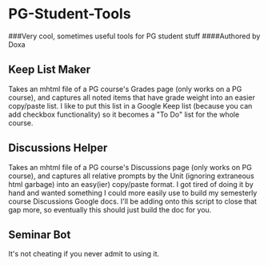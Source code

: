 # PG-Student-Tools
###Very cool, sometimes useful tools for PG student stuff
####Authored by Doxa

## Keep List Maker
Takes an mhtml file of a PG course's Grades page (only works on a PG course), and captures all noted items that have grade weight into an easier copy/paste list. I like to put this list in a Google Keep list (because you can add checkbox functionality) so it becomes a "To Do" list for the whole course.

## Discussions Helper
Takes an mhtml file of a PG course's Discussions page (only works on PG course), and captures all relative prompts by the Unit (ignoring extraneous html garbage) into an easy(ier) copy/paste format. I got tired of doing it by hand and wanted something I could more easily use to build my semesterly course Discussions Google docs. I'll be adding onto this script to close that gap more, so eventually this should just build the doc for you.

## Seminar Bot
It's not cheating if you never admit to using it.
